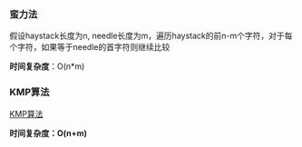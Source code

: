###  蛮力法

假设haystack长度为n, needle长度为m，遍历haystack的前n-m个字符，对于每个字符，如果等于needle的首字符则继续比较

**时间复杂度**：O(n\*m)

### KMP算法

[KMP算法](https://blog.csdn.net/hyjoker/article/details/51190726)

**时间复杂度：O(n+m)**